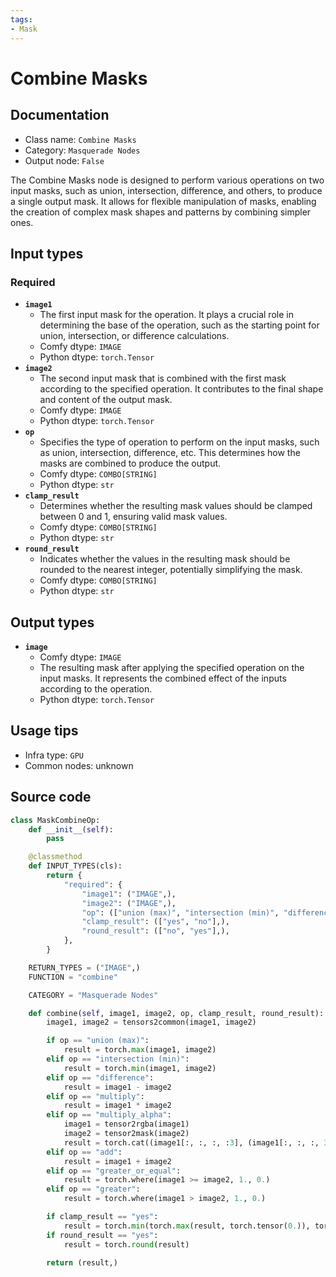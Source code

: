 ```yaml
---
tags:
- Mask
---
```


# Combine Masks
## Documentation
- Class name: `Combine Masks`
- Category: `Masquerade Nodes`
- Output node: `False`

The Combine Masks node is designed to perform various operations on two input masks, such as union, intersection, difference, and others, to produce a single output mask. It allows for flexible manipulation of masks, enabling the creation of complex mask shapes and patterns by combining simpler ones.
## Input types
### Required
- **`image1`**
    - The first input mask for the operation. It plays a crucial role in determining the base of the operation, such as the starting point for union, intersection, or difference calculations.
    - Comfy dtype: `IMAGE`
    - Python dtype: `torch.Tensor`
- **`image2`**
    - The second input mask that is combined with the first mask according to the specified operation. It contributes to the final shape and content of the output mask.
    - Comfy dtype: `IMAGE`
    - Python dtype: `torch.Tensor`
- **`op`**
    - Specifies the type of operation to perform on the input masks, such as union, intersection, difference, etc. This determines how the masks are combined to produce the output.
    - Comfy dtype: `COMBO[STRING]`
    - Python dtype: `str`
- **`clamp_result`**
    - Determines whether the resulting mask values should be clamped between 0 and 1, ensuring valid mask values.
    - Comfy dtype: `COMBO[STRING]`
    - Python dtype: `str`
- **`round_result`**
    - Indicates whether the values in the resulting mask should be rounded to the nearest integer, potentially simplifying the mask.
    - Comfy dtype: `COMBO[STRING]`
    - Python dtype: `str`
## Output types
- **`image`**
    - Comfy dtype: `IMAGE`
    - The resulting mask after applying the specified operation on the input masks. It represents the combined effect of the inputs according to the operation.
    - Python dtype: `torch.Tensor`
## Usage tips
- Infra type: `GPU`
- Common nodes: unknown


## Source code
```python
class MaskCombineOp:
    def __init__(self):
        pass

    @classmethod
    def INPUT_TYPES(cls):
        return {
            "required": {
                "image1": ("IMAGE",),
                "image2": ("IMAGE",),
                "op": (["union (max)", "intersection (min)", "difference", "multiply", "multiply_alpha", "add", "greater_or_equal", "greater"],),
                "clamp_result": (["yes", "no"],),
                "round_result": (["no", "yes"],),
            },
        }

    RETURN_TYPES = ("IMAGE",)
    FUNCTION = "combine"

    CATEGORY = "Masquerade Nodes"

    def combine(self, image1, image2, op, clamp_result, round_result):
        image1, image2 = tensors2common(image1, image2)

        if op == "union (max)":
            result = torch.max(image1, image2)
        elif op == "intersection (min)":
            result = torch.min(image1, image2)
        elif op == "difference":
            result = image1 - image2
        elif op == "multiply":
            result = image1 * image2
        elif op == "multiply_alpha":
            image1 = tensor2rgba(image1)
            image2 = tensor2mask(image2)
            result = torch.cat((image1[:, :, :, :3], (image1[:, :, :, 3] * image2).unsqueeze(3)), dim=3)
        elif op == "add":
            result = image1 + image2
        elif op == "greater_or_equal":
            result = torch.where(image1 >= image2, 1., 0.)
        elif op == "greater":
            result = torch.where(image1 > image2, 1., 0.)

        if clamp_result == "yes":
            result = torch.min(torch.max(result, torch.tensor(0.)), torch.tensor(1.))
        if round_result == "yes":
            result = torch.round(result)

        return (result,)

```
